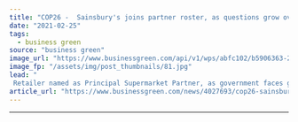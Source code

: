 ```yaml
---
title: "COP26 -  Sainsbury's joins partner roster, as questions grow over Summit plans"
date: "2021-02-25"
tags: 
  - business green
source: "business green"
image_url: "https://www.businessgreen.com/api/v1/wps/abfc102/b5906363-2b8c-4879-995e-89fd01dec54c/2/sainsbury-s-truck-25-185x114.jpg"
image_fp: "/assets/img/post_thumbnails/81.jpg"
lead: "
 Retailer named as Principal Supermarket Partner, as government faces growing calls to clarify plans for crucial Glasgow Summit ..."
article_url: "https://www.businessgreen.com/news/4027693/cop26-sainsbury-joins-partner-roster-questions-grow-summit-plans"
---
```


---
